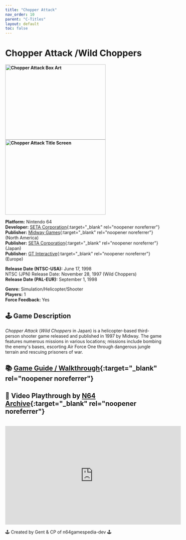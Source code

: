 ```yaml
---
title: "Chopper Attack"
nav_order: 10
parent: "C-Titles"
layout: default
toc: false
---
```


# Chopper Attack /Wild Choppers

<b>
<img src="https://images.launchbox-app.com/1429eebf-2906-4238-8c5c-06af44ee19f1.jpg" alt="Chopper Attack Box Art" width="320" height="240" />
<img src="https://images.launchbox-app.com/e74c2b94-73c0-4157-8ad2-939e68ddcecd.png" alt="Chopper Attack Title Screen" width="320" height="240" />
</b>

**Platform:** Nintendo 64  
**Developer:** [SETA Corporation](https://en.wikipedia.org/wiki/SETA_Corporation){:target="_blank" rel="noopener noreferrer"}  
**Publisher:** [Midway Games](https://en.wikipedia.org/wiki/Midway_Games){:target="_blank" rel="noopener noreferrer"} (North America)    
**Publisher:** [SETA Corporation](https://en.wikipedia.org/wiki/SETA_Corporation){:target="_blank" rel="noopener noreferrer"} (Japan)    
**Publisher:** [GT Interactive](https://en.wikipedia.org/wiki/Atari,_Inc._(Atari_SA_subsidiary)){:target="_blank" rel="noopener noreferrer"} (Europe)    

**Release Date (NTSC-USA):** June 17, 1998  
NTSC (JPN) Release Date: November 28, 1997 (Wild Choppers)    
**Release Date (PAL-EUR):** September 1, 1998  

**Genre:** Simulation/Helicopter/Shooter  
**Players:** 1  
**Force Feedback:** Yes  

## 🕹️ Game Description
*Chopper Attack* (*Wild Choppers* in Japan) is a helicopter-based third-person shooter game released and published in 1997 by Midway. The game features numerous missions in various locations; missions include bombing the enemy's bases, escorting Air Force One through dangerous jungle terrain and rescuing prisoners of war.

## 📚 [Game Guide / Walkthrough](https://gamefaqs.gamespot.com/n64/196913-chopper-attack/faqs/8417){:target="_blank" rel="noopener noreferrer"}

## 🎥 Video Playthrough by [N64 Archive](https://www.youtube.com/channel/UC1fUDTXUTKjpk_j7leAhAyw){:target="_blank" rel="noopener noreferrer"}
<br />  
<iframe width="560" height="315" src="https://www.youtube.com/embed/nz7Fq1FEST8" title="Chopper Attack Gameplay" frameborder="0" allowfullscreen></iframe>

🕹️ Created by Gent & CP of n64gamespedia-dev 🕹️

<!-- Vault Format: n64gamespedia-dev -->
<!-- Protocol Source: _vault-specs/format-protocol.md -->
